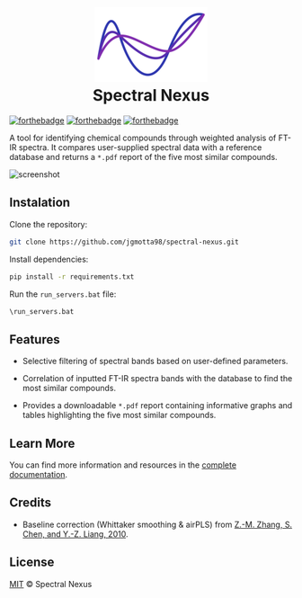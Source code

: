 <h1 align="center">
  <br>
  <a href="https://jgmotta98.github.io/spectral-nexus/"><img src="doc/docs/assets/images/spectral-nexus-icon-thicker.png"/></a>
  <br>
  Spectral Nexus
  <br>
</h1>

[![forthebadge](https://forthebadge.com/images/badges/made-with-python.svg)](https://forthebadge.com)
[![forthebadge](https://forthebadge.com/images/badges/open-source.svg)](https://forthebadge.com)
[![forthebadge](https://forthebadge.com/images/badges/built-with-love.svg)](https://forthebadge.com)

A tool for identifying chemical compounds through weighted analysis of FT-IR spectra. It compares user-supplied spectral data with a reference database and returns a `*.pdf` report of the five most similar compounds.

![screenshot](https://github-production-user-asset-6210df.s3.amazonaws.com/90492274/436364605-e5d27941-9f70-4eb0-bc04-bb519e6258af.gif?X-Amz-Algorithm=AWS4-HMAC-SHA256&X-Amz-Credential=AKIAVCODYLSA53PQK4ZA%2F20250423%2Fus-east-1%2Fs3%2Faws4_request&X-Amz-Date=20250423T045100Z&X-Amz-Expires=300&X-Amz-Signature=c6ea305e122d070a6f1f5dbffc94d94731a80118570f96a91d7fdafc36ce169c&X-Amz-SignedHeaders=host)

## Instalation

Clone the repository:
```sh
git clone https://github.com/jgmotta98/spectral-nexus.git
```

Install dependencies:
```sh
pip install -r requirements.txt
```

Run the `run_servers.bat` file:
```sh
\run_servers.bat
```

## Features

* Selective filtering of spectral bands based on user-defined parameters.

* Correlation of inputted FT-IR spectra bands with the database to find the most similar compounds.

* Provides a downloadable `*.pdf` report containing informative graphs and tables highlighting the five most similar compounds.

## Learn More

You can find more information and resources in the [complete documentation](https://jgmotta98.github.io/spectral-nexus/).

## Credits

- Baseline correction (Whittaker smoothing & airPLS) from [Z.-M. Zhang, S. Chen, and Y.-Z. Liang, 2010](https://doi.org/10.1039/B922045C).

## License

[MIT](./LICENSE) © Spectral Nexus